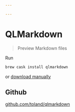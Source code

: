 ```yaml
---

---
```


# QLMarkdown

> Preview Markdown files

Run 

```sh
brew cask install qlmarkdown
```

 or [download manually](https://github.com/downloads/toland/qlmarkdown/QLMarkdown-1.3.zip)

## Github
[github.com/toland/qlmarkdown](https://github.com/toland/qlmarkdown)
